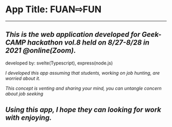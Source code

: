 # App Title: FUAN⇨FUN
---
*This is the web application developed for Geek-CAMP hackathon vol.8 held on 8/27-8/28 in 2021 @online(Zoom).*
---
developed by: svelte(Typescript), express(node.js)

*I developed this app assuming that students, working on job hunting, are worried about it.*

*This concept is venting and sharing your mind, you can untangle concern about job seeking*

*Using this app, I hope they can looking for work with enjoying.*
---
